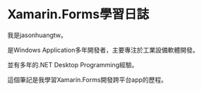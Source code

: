 # Xamarin.Forms學習日誌

我是jasonhuangtw。

是Windows Application多年開發者，主要專注於工業設備軟體開發。

並有多年的.NET Desktop Programming經驗。

這個筆記是我學習Xamarin.Forms開發跨平台app的歷程。

